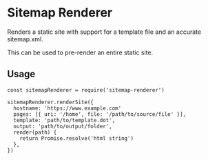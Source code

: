 # Sitemap Renderer

Renders a static site with support for a template file and an accurate sitemap.xml.

This can be used to pre-render an entire static site.

## Usage

```
const sitemapRenderer = require('sitemap-renderer')

sitemapRenderer.renderSite({
  hostname: 'https://www.example.com'
  pages: [{ uri: '/home', file: '/path/to/source/file' }],
  template: 'path/to/template.dot',
  output: 'path/to/output/folder',
  render(path) {
    return Promise.resolve('html string')
  },
})

```

